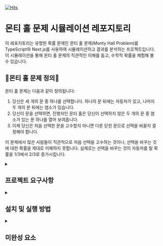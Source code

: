[![Hits](https://hits.seeyoufarm.com/api/count/incr/badge.svg?url=https%3A%2F%2Fgithub.com%2FMinkyu0424%2FMonty-Hall-Simulator&count_bg=%23FFBD26&title_bg=%23555555&icon=&icon_color=%23E7E7E7&title=hits&edge_flat=false)](https://hits.seeyoufarm.com)

# 몬티 홀 문제 시뮬레이션 레포지토리

이 레포지토리는 유명한 확률 문제인 몬티 홀 문제(Monty Hall Problem)를 TypeScript와 Next.js를 사용하여 시뮬레이션하고 결과를 분석하는 프로젝트입니다. 이 시뮬레이션을 통해 몬티 홀 문제의 직관적인 이해를 돕고, 수학적 확률을 체험해 볼 수 있습니다.

## 🐐몬티 홀 문제 정의🚗

몬티 홀 문제는 다음과 같이 정의됩니다:

1. 당신은 세 개의 문 중 하나를 선택합니다. 하나의 문 뒤에는 자동차가 있고, 나머지 두 개의 문 뒤에는 염소가 있습니다.
2. 당신이 문을 선택하면, 진행자인 몬티 홀은 당신이 선택하지 않은 두 개의 문 중 염소가 있는 문 하나를 열어 보여줍니다.
3. 이제 당신은 처음 선택한 문을 고수할지 아니면 다른 닫힌 문으로 선택을 바꿀지 결정해야 합니다.

이 문제에서 많은 사람들이 직관적으로 처음 선택을 고수하는 것이나, 선택을 바꾸는 것에 대한 확률을 제대로 이해하지 못합니다. 실제로는 선택을 바꾸는 것이 자동차를 탈 확률을 1/3에서 2/3로 증가시킵니다.

<details>
  <summary><h2>프로젝트 요구사항</h2></summary>
   <div markdown="1">
<h3>이 프로젝트에서는 다음과 같은 요구기능들을 구현합니다:</h3>

1. **시뮬레이션 문의 개수**: 사용자가 시뮬레이션에서 몇 개의 문으로 실행할지 입력할 수 있어야 합니다.(정해진 개수 중 선택)
2. **시뮬레이션 실행 횟수**: 사용자가 시뮬레이션에서 몇 개의 문으로 실행할지 입력할 수 있어야 합니다.(정해진 개수 중 선택)
3. **시뮬레이션 실행**: 사용자가 선택을 바꾸는 경우와 선택을 바꾸지 않는 경우 각각에 대해 시뮬레이션을 실행합니다.
4. **결과 출력**: 두 가지 경우에 대해 시뮬레이션 결과를 보여줍니다.
5. **결과 기록**: 사용자가 누적해 얻은 결과에 대해 정리해서 보여줍니다.
</div>
</details>

<details>
  <summary><h2>설치 및 실행 방법</h2></summary>
   <div markdown="1">
이 프로젝트는 TypeScript와 Next.js로 작성되었습니다. 다음의 단계를 따라 프로젝트를 설치하고 실행할 수 있습니다:

1. **레포지토리 클론**

   ```bash
   git clone https://github.com/yourusername/monty-hall-simulation.git
   cd monty-hall-simulation
   ```

2. **필요한 패키지 설치**

   ```bash
   npm install
   ```

3. **개발 서버 실행**

   ```bash
   npm run dev
   ```

4. 브라우저에서 [http://localhost:3000](http://localhost:3000)으로 이동하여 애플리케이션을 확인합니다.

</div>
</details>

<details>
  <summary><h2>미완성 요소</h2></summary>
  <ul>
    <li>- [ ] 결과만 보기 모드</li>
    <li>- [ ] 기록 조회 기능</li>
    <li>- [ ] 리팩토링 및 최적화</li>
  </ul>
</details>
